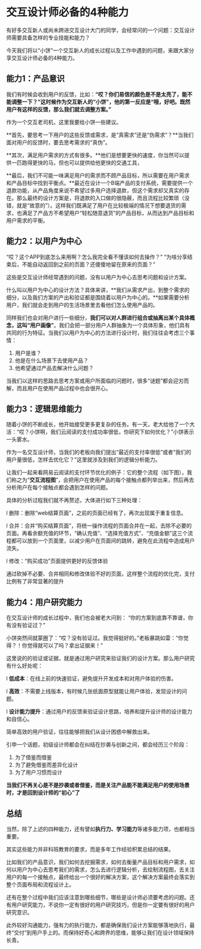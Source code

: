 # 交互设计师必备的4种能力

有好多交互新人或尚未跨进交互设计大门的同学，会经常问的一个问题：交互设计师需要具备怎样的专业技能和能力？

今天我们将以“小饼”一个交互新人的成长过程以及工作中遇到的问题，来跟大家分享交互设计师必备的4种能力。

## 能力1：产品意识

我们有时候会收到用户的反馈，比如：**“哎？你们易信的颜色是不是太亮了，能不能调整一下？”**这时候作为交互新人的“小饼”，他的第一反应是**“哦，好吧。既然用户有这样的反馈，那么我们就去调整方案。”**

作为一个交互老司机，这里我要给小饼一些建议。

**首先，要思考一下用户的这些反馈或需求，是“真需求”还是“伪需求”？**当我们面对用户的反馈时，要去思考需求的“真伪”。

**其次，满足用户需求的方式有很多。**他们是想要更快的速度，你当然可以提供一匹跑得更快的马，但也可以提供给他更快的交通工具，

**最后，我们不可能一味满足用户的需求而不顾产品目标，所以需要在用户需求和产品目标中找到平衡点。**最近在设计一个B端产品的支付系统，需要提供一个退款功能，从产品角度来说不希望过多用户选择退款，但这个需求却又真实的存在。那么最终的设计方案是，将退款的入口做的很隐蔽，而且流程比较繁琐（没错，就是“故意的”）。这样我们既满足了用户在比较极端的情况下想要退货的需求，也满足了产品方不希望用户“轻松随意退货”的产品目标，从而达到产品目标和用户需求的平衡。


## 能力2：以用户为中心

“哎？这个APP到底怎么来用啊？怎么我完全看不懂该如何去操作？” 
“为啥分享结束后，不能自动返回到之前的页面？还傻傻地留在原来的页面？”

这些是交互设计师经常遇到的问题，没有以用户为中心去思考问题和设计方案。

什么叫以用户为中心的设计方法？具体来讲，**我们从需求产出，到整个需求的细分，以及我们方案的产出和验证都是围绕着以用户为中心的。**如果需要分析用户，我们就会走到用户的生活场景里去看他们怎么使用产品的。

同样我们也会对用户进行一些细分，**我们可以对人群进行组合或抽离出某个具体概念，这叫“用户画像”**。我们会把一部分用户人群抽象为一个具体形象，他们具有共同的行为特征。当我们以用户为中心的方法进行设计时，我们往往会考虑三个事情：

1. 用户是谁？
2. 他是在什么场景下去使用产品？
3. 他希望通过产品去解决什么问题？

当我们以这样的思路去思考方案或用户所面临的问题时，很多“谜题”都会迎刃而解，而且用户在使用产品过程中也会很开心。

## 能力3：逻辑思维能力

随着小饼的不断成长，他开始接受更多更复杂的任务。有一天，老大给他了一个大活：“哎？小饼啊，我们云阅读的支付成功率很低，你研究下如何优化？”小饼表示一头雾水。

作为一名交互设计师，当我们的老板向我们提出“最近的支付率很低”或者“我们的用户量很低，怎样去优化它？”这里就涉及到我们的逻辑分析能力。

让我们一起来看网易云阅读的支付环节优化的例子：它的整个流程（如下图），我们称之为“**交互流程图**”，会把用户在使用产品的每个接触点都列举出来，然后再去分析用户在每个接触点都会遇到怎样的问题。

具体的分析过程我们就不再赘述，大体进行如下三种处理：

l   删除：删除“web结算页面”，之前的页面已经有了，再次出现属于重复信息。

l   合并：合并“购买结算页面”，将统一操作流程的页面合并在一起，去除不必要的页面。再看余额充值的环节，“确认充值”、“选择充值方式”、“充值金额”这三个流程都可以放到一个页面里，以减少用户在页面间的跳转，避免在此流程中造成用户流失。

l   修改：“购买成功”页面提供更好的反馈体验

通过砍掉不必要、合并相同和修改体验不好的页面，这样整个流程的优化完，支付比例有了非常显著的提升


## 能力4：用户研究能力


在交互设计师的成长过程中，我们也会被老大问到： “你的方案到底靠不靠谱，你有没有验证过？”

小饼突然间就蒙圈了：“哎？没有验证过。我觉得挺好的。”老板暴跳如雷：“你觉得？！你觉得就可以了吗？拿出证据来！”

这里说的的验证或证据，就是通过用户研究来验证我们的设计方案。那么用户研究有什么好处呢：

l   **低成本**：在线上前的快速验证，避免提升开发成本和对用户体验的伤害。

l   **高效**：不需要上线版本，有时候几张纸面原型就能让用户体验，发现设计的问题。

l   **设计能力提升**：通过用户的反馈来验证设计思路，培养和提升设计师的设计能力和自信心。

简单高效的用户验证，往往能够把我们从设计困惑中解救出来。

引申一个话题，初级设计师都会在纠结在抄袭与创新之间，都会经历三个阶段：

1.  为了借鉴而借鉴
2.  为了避免借鉴而差异化设计
3.  为了用户习惯而设计


**当我们不再关心是不是抄袭或者借鉴，而是关注产品能不能满足用户的使用场景时，才是回到设计师的“初心”了**


## 总结

当然，除了上述的四种能力，还有譬如**执行力、学习能力**等诸多能力项，也都相当重要。

其实这些能力并非科班教育的要求，而是多年工作经验积累总结的结果。

比如我们的产品意识，我们如何去挖掘需求，如何去衡量产品目标和用户需求，如何以用户为中心去思考我们的需求，怎么去进行逻辑分析，去绘制流程图，去关注用户的每一个接触点，最终给出一个很好的解决方案，这个解决方案最终会落实到整个页面布局和流程设计上。

还有在整个过程中我们应该注意到哪些细节，哪些是设计师必须要考虑的问题。还有用户研究能力，不说你一定有很好的用户研究技巧，但是你一定要有很好的用户研究意识。

此外较好沟通能力，强有力的执行能力，都是确保我们设计方案能够落地执行，最终“交付”到用户手上的。而保持好奇心和跨界的思维，能够让我们在设计领域保持长青。
